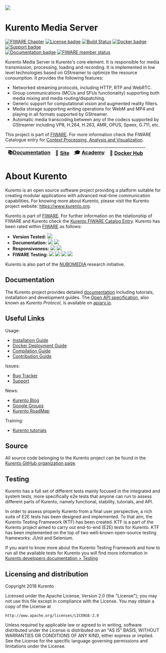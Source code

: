 <a href="https://kurento.org">
    <img src="https://secure.gravatar.com/avatar/21a2a12c56b2a91c8918d5779f1778bf?s=120">
</a>

Kurento Media Server
====================

[![FIWARE Chapter](https://nexus.lab.fiware.org/repository/raw/public/badges/chapters/media-streams.svg)](https://www.fiware.org/developers/catalogue/)
[![License badge](https://img.shields.io/badge/license-Apache2-orange.svg)](http://www.apache.org/licenses/LICENSE-2.0)
[![Build Status](https://ci.openvidu.io/jenkins/buildStatus/icon?job=Development/kurento_media_server_merged_xenial)]()
[![Docker badge](https://img.shields.io/docker/pulls/fiware/orion.svg)](https://hub.docker.com/r/fiware/stream-oriented-kurento/)
[![Support badge]( https://img.shields.io/badge/tag-Kurento-orange.svg?logo=stackoverflow)](http://stackoverflow.com/questions/tagged/kurento)
<br/>
[![Documentation badge](https://readthedocs.org/projects/fiware-orion/badge/?version=latest)](https://doc-kurento.readthedocs.io)
[![FIWARE member status](https://nexus.lab.fiware.org/static/badges/statuses/kurento.svg)](https://www.fiware.org/developers/catalogue/)

Kurento Media Server is Kurento's core element. It is responsible for media transmission, processing, loading and recording. It is implemented in low level technologies based on GStreamer to optimize the resource consumption. It provides the following features:

* Networked streaming protocols, including HTTP, RTP and WebRTC.
* Group communications (MCUs and SFUs functionality) supporting both media mixing and media routing/dispatching.
* Generic support for computational vision and augmented reality filters.
* Media storage supporting writing operations for WebM and MP4 and playing in all formats supported by GStreamer.
* Automatic media transcoding between any of the codecs supported by GStreamer including VP8, H.264, H.263, AMR, OPUS, Speex, G.711, etc.


This project is part of [FIWARE](https://www.fiware.org/). For more information
check the FIWARE Catalogue entry for
[Context Processing, Analysis and Visualization](https://github.com/Fiware/catalogue/tree/master/processing).

| :books:[Documentation](https://kurento.rtfd.io/) | :page_facing_up: [Site](https://www.kurento.org/) | :mortar_board: [Academy](https://fiware-academy.readthedocs.io/en/latest/processing/kurento) | :whale: [Docker Hub](https://hub.docker.com/r/fiware/stream-oriented-kurento/) | 
| ---|---|---|---|


About Kurento
=============

Kurento is an open source software project providing a platform suitable for creating modular applications with advanced real-time communication capabilities. For knowing more about Kurento, please visit the Kurento project website: https://www.kurento.org.

Kurento is part of [FIWARE]. For further information on the relationship of FIWARE and Kurento check the [Kurento FIWARE Catalog Entry]. 
Kurento has been rated within [FIWARE] as follows:

-   **Version Tested:**
    ![ ](https://img.shields.io/badge/dynamic/json.svg?label=Version&url=https://fiware.github.io/catalogue/json/kurento.json&query=$.version&colorB=blue)
-   **Documentation:**
    ![ ](https://img.shields.io/badge/dynamic/json.svg?label=Completeness&url=https://fiware.github.io/catalogue/json/kurento.json&query=$.docCompleteness&colorB=blue)
    ![ ](https://img.shields.io/badge/dynamic/json.svg?label=Usability&url=https://fiware.github.io/catalogue/json/kurento.json&query=$.docSoundness&colorB=blue)
-   **Responsiveness:**
    ![ ](https://img.shields.io/badge/dynamic/json.svg?label=Time%20to%20Respond&url=https://fiware.github.io/catalogue/json/kurento.json&query=$.timeToCharge&colorB=blue)
    ![ ](https://img.shields.io/badge/dynamic/json.svg?label=Time%20to%20Fix&url=https://fiware.github.io/catalogue/json/kurento.json&query=$.timeToFix&colorB=blue)
-   **FIWARE Testing:**
    ![ ](https://img.shields.io/badge/dynamic/json.svg?label=Tests%20Passed&url=https://fiware.github.io/catalogue/json/kurento.json&query=$.failureRate&colorB=blue)
    ![ ](https://img.shields.io/badge/dynamic/json.svg?label=Scalability&url=https://fiware.github.io/catalogue/json/kurento.json&query=$.scalability&colorB=blue)
    ![ ](https://img.shields.io/badge/dynamic/json.svg?label=Performance&url=https://fiware.github.io/catalogue/json/kurento.json&query=$.performance&colorB=blue)
    ![ ](https://img.shields.io/badge/dynamic/json.svg?label=Stability&url=https://fiware.github.io/catalogue/json/kurento.json&query=$.stability&colorB=blue)


Kurento is also part of the [NUBOMEDIA] research initiative.

[FIWARE]: http://www.fiware.org
[Kurento FIWARE Catalog Entry]: http://catalogue.fiware.org/enablers/stream-oriented-kurento
[NUBOMEDIA]: http://www.nubomedia.eu



Documentation
-------------

The Kurento project provides detailed [documentation] including tutorials, installation and development guides. The [Open API specification], also known as *Kurento Protocol*, is available on [apiary.io].

[documentation]: https://www.kurento.org/documentation
[Open API specification]: http://kurento.github.io/doc-kurento/
[apiary.io]: http://docs.streamoriented.apiary.io/



Useful Links
------------

Usage:

* [Installation Guide](https://doc-kurento.readthedocs.io/en/stable/user/installation.html)
* [Docker Deployment Guide](https://hub.docker.com/r/kurento/kurento-media-server/)
* [Compilation Guide](https://doc-kurento.readthedocs.io/en/stable/dev/dev_guide.html#developing-kms)
* [Contribution Guide](https://doc-kurento.readthedocs.io/en/stable/project/contribute.html)

Issues:

* [Bug Tracker](https://github.com/Kurento/bugtracker/issues)
* [Support](https://doc-kurento.readthedocs.io/en/stable/user/support.html)

News:

* [Kurento Blog](https://www.kurento.org/blog)
* [Google Groups](https://groups.google.com/forum/#!forum/kurento)
* [Kurento RoadMap](ROADMAP.md)

Training: 

* [Kurento tutorials](https://doc-kurento.readthedocs.io/en/stable/user/tutorials.html)



Source
------

All source code belonging to the Kurento project can be found in the [Kurento GitHub organization page].

[Kurento GitHub organization page]: https://github.com/Kurento


Testing
-------

Kurento has a full set of different tests mainly focused in the integrated and system tests, more specifically 
e2e tests that anyone can run to assess different parts of Kurento, namely functional, stability, tutorials, 
and API.

In order to assess properly Kurento from a final user perspective, a rich suite of E2E tests has been designed 
and implemented. To that aim, the Kurento Testing Framework (KTF) has been created. KTF is a part of the Kurento 
project aimed to carry out end-to-end (E2E) tests for Kurento. KTF has been implemented on the top of two 
well-known open-source testing frameworks: JUnit and Selenium.

If you want to know more about the Kurento Testing Framework and how to run all the available tests for Kurento you
will find more information in [Kurento developers documentation > Testing]

[Kurento developers documentation > Testing]: https://doc-kurento.readthedocs.io/en/stable/dev/testing.html


Licensing and distribution
--------------------------

Copyright 2018 Kurento

Licensed under the Apache License, Version 2.0 (the "License");
you may not use this file except in compliance with the License.
You may obtain a copy of the License at

    http://www.apache.org/licenses/LICENSE-2.0

Unless required by applicable law or agreed to in writing, software
distributed under the License is distributed on an "AS IS" BASIS,
WITHOUT WARRANTIES OR CONDITIONS OF ANY KIND, either express or implied.
See the License for the specific language governing permissions and
limitations under the License.
